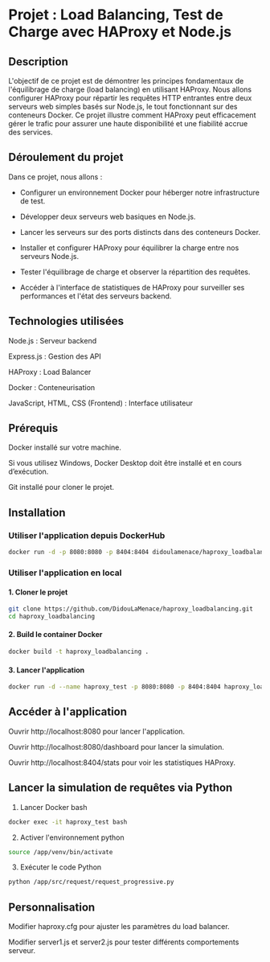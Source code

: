 # Projet : Load  Balancing, Test de Charge avec HAProxy et Node.js

## Description

L'objectif de ce projet est de démontrer les principes fondamentaux de l'équilibrage de charge (load balancing) en utilisant HAProxy. Nous allons configurer HAProxy pour répartir les requêtes HTTP entrantes entre deux serveurs web simples basés sur Node.js, le tout fonctionnant sur des conteneurs Docker. Ce projet illustre comment HAProxy peut efficacement gérer le trafic pour assurer une haute disponibilité et une fiabilité accrue des services.

## Déroulement du projet

Dans ce projet, nous allons :

- Configurer un environnement Docker pour héberger notre infrastructure de test.

- Développer deux serveurs web basiques en Node.js.

- Lancer les serveurs sur des ports distincts dans des conteneurs Docker.

- Installer et configurer HAProxy pour équilibrer la charge entre nos serveurs Node.js.

- Tester l'équilibrage de charge et observer la répartition des requêtes.

- Accéder à l'interface de statistiques de HAProxy pour surveiller ses performances et l'état des serveurs backend.

## Technologies utilisées

Node.js : Serveur backend

Express.js : Gestion des API

HAProxy : Load Balancer

Docker : Conteneurisation

JavaScript, HTML, CSS (Frontend) : Interface utilisateur

## Prérequis

Docker installé sur votre machine.

Si vous utilisez Windows, Docker Desktop doit être installé et en cours d’exécution.

Git installé pour cloner le projet.

## Installation

### Utiliser l'application depuis DockerHub

```bash
docker run -d -p 8080:8080 -p 8404:8404 didoulamenace/haproxy_loadbalancing:latest
```

### Utiliser l'application en local

#### 1. Cloner le projet

```bash
git clone https://github.com/DidouLaMenace/haproxy_loadbalancing.git
cd haproxy_loadbalancing
```

#### 2. Build le container Docker

```bash
docker build -t haproxy_loadbalancing .
```

#### 3. Lancer l'application 

```bash
docker run -d --name haproxy_test -p 8080:8080 -p 8404:8404 haproxy_loadbalancing
```

## Accéder à l'application

Ouvrir http://localhost:8080 pour lancer l'application.

Ouvrir http://localhost:8080/dashboard pour lancer la simulation.

Ouvrir http://localhost:8404/stats pour voir les statistiques HAProxy.


## Lancer la simulation de requêtes via Python

1. Lancer Docker bash
```bash
docker exec -it haproxy_test bash
```

2. Activer l'environnement python
```bash
source /app/venv/bin/activate
```

3. Exécuter le code Python
```bash
python /app/src/request/request_progressive.py
```

## Personnalisation

Modifier haproxy.cfg pour ajuster les paramètres du load balancer.

Modifier server1.js et server2.js pour tester différents comportements serveur.

